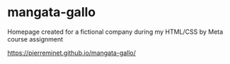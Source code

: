 # mangata-gallo
Homepage created for a fictional company during my HTML/CSS by Meta course assignment

https://pierreminet.github.io/mangata-gallo/
